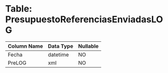 # Table: PresupuestoReferenciasEnviadasLOG

| Column Name | Data Type | Nullable |
|-------------|-----------|----------|
| Fecha | datetime | NO |
| PreLOG | xml | NO |
